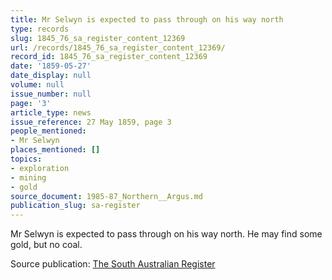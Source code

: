 ```yaml
---
title: Mr Selwyn is expected to pass through on his way north
type: records
slug: 1845_76_sa_register_content_12369
url: /records/1845_76_sa_register_content_12369/
record_id: 1845_76_sa_register_content_12369
date: '1859-05-27'
date_display: null
volume: null
issue_number: null
page: '3'
article_type: news
issue_reference: 27 May 1859, page 3
people_mentioned:
- Mr Selwyn
places_mentioned: []
topics:
- exploration
- mining
- gold
source_document: 1985-87_Northern__Argus.md
publication_slug: sa-register
---
```


Mr Selwyn is expected to pass through on his way north.  He may find some gold, but no coal.

Source publication: [The South Australian Register](/publications/sa-register/)
